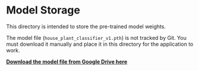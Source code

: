# Model Storage

This directory is intended to store the pre-trained model weights.

The model file (`house_plant_classifier_v1.pth`) is not tracked by Git. You must download it manually and place it in this directory for the application to work.

**[Download the model file from Google Drive here](https://drive.google.com/file/d/1qAICG_FhkrZAnGURVBRlp3KFsAgQ092t/view?usp=sharing)**